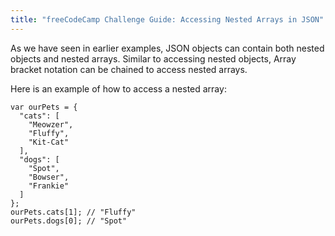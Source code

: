 ```yaml
---
title: "freeCodeCamp Challenge Guide: Accessing Nested Arrays in JSON"
---
```


As we have seen in earlier examples, JSON objects can contain both nested objects and nested arrays. Similar to accessing nested objects, Array bracket notation can be chained to access nested arrays.

Here is an example of how to access a nested array:

    var ourPets = { 
      "cats": [
        "Meowzer",
        "Fluffy",
        "Kit-Cat"
      ],
      "dogs": [
        "Spot",
        "Bowser",
        "Frankie"
      ]
    };
    ourPets.cats[1]; // "Fluffy"
    ourPets.dogs[0]; // "Spot"
